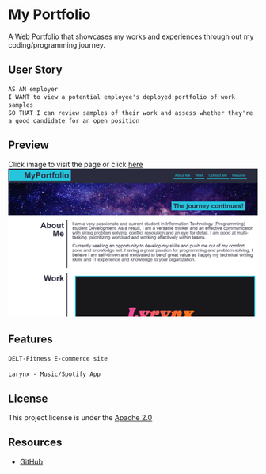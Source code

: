 # My Portfolio

A Web Portfolio that showcases my works and experiences through out my coding/programming journey.

## User Story

```
AS AN employer
I WANT to view a potential employee's deployed portfolio of work samples
SO THAT I can review samples of their work and assess whether they're a good candidate for an open position
```

## Preview
Click image to visit the page or click [here](https://eliabn.github.io/Portfolio_Website/)
[![ScreenShot of Portfolio](./Assets/images/portfolio-screenshot.jpg.png)](https://eliabn.github.io/Portfolio_Website/)

## Features

`DELT-Fitness E-commerce site`

`Larynx - Music/Spotify App`

## License

This project license is under the [Apache 2.0](https://www.apache.org/licenses/LICENSE-2.0)

## Resources

* [GitHub](https://github.com/)